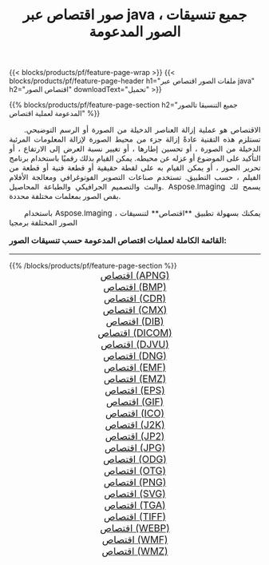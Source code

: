 ﻿---
title: صور اقتصاص عبر java ، جميع تنسيقات الصور المدعومة 
weight: 3920
url: /ar/java/crop/ 
lang: ar
langdirlevel: 2
locales: zh-hans,ja,it,ru,de,es,fr,nl,id,lt,pl,pt,vi,tr,ko,zh-hant,ar,hi,th,sv,cs,uk,he
description: باستخدام Aspose.Imaging يمكنك بسهولة اقتصاص الصور عبر java
---

{{< blocks/products/pf/feature-page-wrap >}}
{{< blocks/products/pf/feature-page-header h1="ملفات الصور اقتصاص عبر java" h2="اقتصاص الصور" downloadText="تحميل" >}}


{{% blocks/products/pf/feature-page-section  h2="جميع التنسيقا تالصور  المدعومة لعملية اقتصاص" %}}
<p align="justify" style="text-indent:2em;font-size:15px;">
الاقتصاص هو عملية إزالة العناصر الدخيلة من الصورة أو الرسم التوضيحي. تستلزم هذه التقنية عادةً إزالة جزء من محيط الصورة لإزالة المعلومات المرئية الدخيلة من الصورة ، أو تحسين إطارها ، أو تغيير نسبة العرض إلى الارتفاع ، أو التأكيد على الموضوع أو عزله عن محيطه. يمكن القيام بذلك رقميًا باستخدام برنامج تحرير الصور ، أو يمكن القيام به على لقطة حقيقية أو قطعة فنية أو قطعة من الفيلم ، حسب التطبيق. تستخدم صناعات التصوير الفوتوغرافي ومعالجة الأفلام والبث والتصميم الجرافيكي والطباعة المحاصيل. Aspose.Imaging يسمح لك بقص الصور بمعلمات مختلفة محددة.
</p>
<p align="justify" style="text-indent:2em;font-size:15px;">
باستخدام Aspose.Imaging ، يمكنك بسهولة تطبيق **اقتصاص** لتنسيقات الصور المختلفة برمجيا
</p>
<h3 style="margin-top:16px;">
القائمة الكاملة لعمليات اقتصاص المدعومة حسب تنسيقات الصور:
</h3>
<hr/>
{{% /blocks/products/pf/feature-page-section %}}
<div class="container-fluid productfamilypage bg-gray">
    <div class="convertypes bg-gray agp-content section">
        <div class="container">
		<div class="row other-converters" style="gap: 10px;font-size: 19px;text-align:center;">
		    <div class='col-md-3 other-converter remove-lp remove-rp'><a href="/imaging/ar/java/crop/apng/" style="padding:15px;">اقتصاص (APNG)</a></div><div class='col-md-3 other-converter remove-lp remove-rp'><a href="/imaging/ar/java/crop/bmp/" style="padding:15px;">اقتصاص (BMP)</a></div><div class='col-md-3 other-converter remove-lp remove-rp'><a href="/imaging/ar/java/crop/cdr/" style="padding:15px;">اقتصاص (CDR)</a></div><div class='col-md-3 other-converter remove-lp remove-rp'><a href="/imaging/ar/java/crop/cmx/" style="padding:15px;">اقتصاص (CMX)</a></div><div class='col-md-3 other-converter remove-lp remove-rp'><a href="/imaging/ar/java/crop/dib/" style="padding:15px;">اقتصاص (DIB)</a></div><div class='col-md-3 other-converter remove-lp remove-rp'><a href="/imaging/ar/java/crop/dicom/" style="padding:15px;">اقتصاص (DICOM)</a></div><div class='col-md-3 other-converter remove-lp remove-rp'><a href="/imaging/ar/java/crop/djvu/" style="padding:15px;">اقتصاص (DJVU)</a></div><div class='col-md-3 other-converter remove-lp remove-rp'><a href="/imaging/ar/java/crop/dng/" style="padding:15px;">اقتصاص (DNG)</a></div><div class='col-md-3 other-converter remove-lp remove-rp'><a href="/imaging/ar/java/crop/emf/" style="padding:15px;">اقتصاص (EMF)</a></div><div class='col-md-3 other-converter remove-lp remove-rp'><a href="/imaging/ar/java/crop/emz/" style="padding:15px;">اقتصاص (EMZ)</a></div><div class='col-md-3 other-converter remove-lp remove-rp'><a href="/imaging/ar/java/crop/eps/" style="padding:15px;">اقتصاص (EPS)</a></div><div class='col-md-3 other-converter remove-lp remove-rp'><a href="/imaging/ar/java/crop/gif/" style="padding:15px;">اقتصاص (GIF)</a></div><div class='col-md-3 other-converter remove-lp remove-rp'><a href="/imaging/ar/java/crop/ico/" style="padding:15px;">اقتصاص (ICO)</a></div><div class='col-md-3 other-converter remove-lp remove-rp'><a href="/imaging/ar/java/crop/j2k/" style="padding:15px;">اقتصاص (J2K)</a></div><div class='col-md-3 other-converter remove-lp remove-rp'><a href="/imaging/ar/java/crop/jp2/" style="padding:15px;">اقتصاص (JP2)</a></div><div class='col-md-3 other-converter remove-lp remove-rp'><a href="/imaging/ar/java/crop/jpg/" style="padding:15px;">اقتصاص (JPG)</a></div><div class='col-md-3 other-converter remove-lp remove-rp'><a href="/imaging/ar/java/crop/odg/" style="padding:15px;">اقتصاص (ODG)</a></div><div class='col-md-3 other-converter remove-lp remove-rp'><a href="/imaging/ar/java/crop/otg/" style="padding:15px;">اقتصاص (OTG)</a></div><div class='col-md-3 other-converter remove-lp remove-rp'><a href="/imaging/ar/java/crop/png/" style="padding:15px;">اقتصاص (PNG)</a></div><div class='col-md-3 other-converter remove-lp remove-rp'><a href="/imaging/ar/java/crop/svg/" style="padding:15px;">اقتصاص (SVG)</a></div><div class='col-md-3 other-converter remove-lp remove-rp'><a href="/imaging/ar/java/crop/tga/" style="padding:15px;">اقتصاص (TGA)</a></div><div class='col-md-3 other-converter remove-lp remove-rp'><a href="/imaging/ar/java/crop/tiff/" style="padding:15px;">اقتصاص (TIFF)</a></div><div class='col-md-3 other-converter remove-lp remove-rp'><a href="/imaging/ar/java/crop/webp/" style="padding:15px;">اقتصاص (WEBP)</a></div><div class='col-md-3 other-converter remove-lp remove-rp'><a href="/imaging/ar/java/crop/wmf/" style="padding:15px;">اقتصاص (WMF)</a></div><div class='col-md-3 other-converter remove-lp remove-rp'><a href="/imaging/ar/java/crop/wmz/" style="padding:15px;">اقتصاص (WMZ)</a></div>
                </div>
        </div>
    </div>
</div>
<br/>
